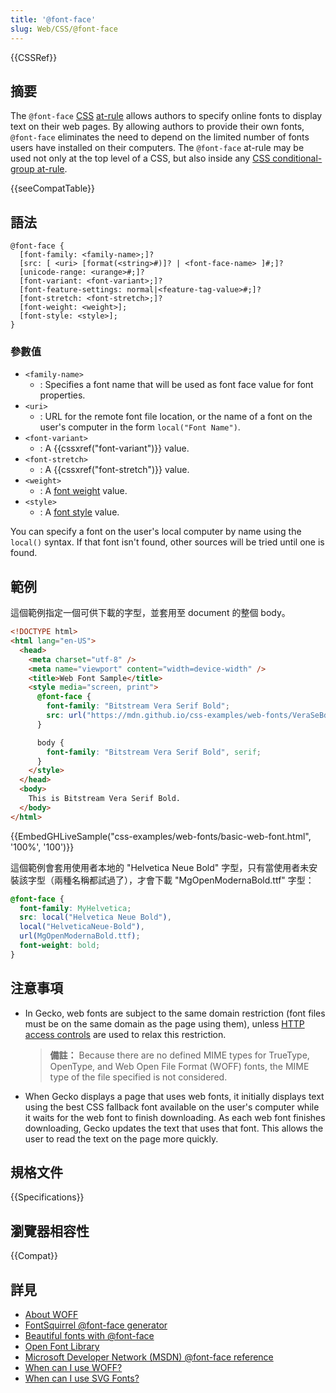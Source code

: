 ```yaml
---
title: '@font-face'
slug: Web/CSS/@font-face
---
```


{{CSSRef}}

## 摘要

The `@font-face` [CSS](/zh-TW/docs/CSS) [at-rule](/zh-TW/docs/CSS/At-rule) allows authors to specify online fonts to display text on their web pages. By allowing authors to provide their own fonts, `@font-face` eliminates the need to depend on the limited number of fonts users have installed on their computers. The `@font-face` at-rule may be used not only at the top level of a CSS, but also inside any [CSS conditional-group at-rule](/zh-TW/docs/CSS/At-rule#Conditional_Group_Rules).

{{seeCompatTable}}

## 語法

```plain
@font-face {
  [font-family: <family-name>;]?
  [src: [ <uri> [format(<string>#)]? | <font-face-name> ]#;]?
  [unicode-range: <urange>#;]?
  [font-variant: <font-variant>;]?
  [font-feature-settings: normal|<feature-tag-value>#;]?
  [font-stretch: <font-stretch>;]?
  [font-weight: <weight>];
  [font-style: <style>];
}
```

### 參數值

- `<family-name>`
  - : Specifies a font name that will be used as font face value for font properties.
- `<uri>`
  - : URL for the remote font file location, or the name of a font on the user's computer in the form `local("Font Name")`.
- `<font-variant>`
  - : A {{cssxref("font-variant")}} value.
- `<font-stretch>`
  - : A {{cssxref("font-stretch")}} value.
- `<weight>`
  - : A [font weight](/zh-TW/docs/CSS/font-weight) value.
- `<style>`
  - : A [font style](/zh-TW/docs/CSS/font-style) value.

You can specify a font on the user's local computer by name using the `local()` syntax. If that font isn't found, other sources will be tried until one is found.

## 範例

這個範例指定一個可供下載的字型，並套用至 document 的整個 body。

```html
<!DOCTYPE html>
<html lang="en-US">
  <head>
    <meta charset="utf-8" />
    <meta name="viewport" content="width=device-width" />
    <title>Web Font Sample</title>
    <style media="screen, print">
      @font-face {
        font-family: "Bitstream Vera Serif Bold";
        src: url("https://mdn.github.io/css-examples/web-fonts/VeraSeBd.ttf");
      }

      body {
        font-family: "Bitstream Vera Serif Bold", serif;
      }
    </style>
  </head>
  <body>
    This is Bitstream Vera Serif Bold.
  </body>
</html>
```

{{EmbedGHLiveSample("css-examples/web-fonts/basic-web-font.html", '100%', '100')}}

這個範例會套用使用者本地的 "Helvetica Neue Bold" 字型，只有當使用者未安裝該字型（兩種名稱都試過了），才會下載 "MgOpenModernaBold.ttf" 字型：

```css
@font-face {
  font-family: MyHelvetica;
  src: local("Helvetica Neue Bold"),
  local("HelveticaNeue-Bold"),
  url(MgOpenModernaBold.ttf);
  font-weight: bold;
}
```

## 注意事項

- In Gecko, web fonts are subject to the same domain restriction (font files must be on the same domain as the page using them), unless [HTTP access controls](/zh-TW/docs/HTTP_access_control) are used to relax this restriction.

  > **備註：** Because there are no defined MIME types for TrueType, OpenType, and Web Open File Format (WOFF) fonts, the MIME type of the file specified is not considered.

- When Gecko displays a page that uses web fonts, it initially displays text using the best CSS fallback font available on the user's computer while it waits for the web font to finish downloading. As each web font finishes downloading, Gecko updates the text that uses that font. This allows the user to read the text on the page more quickly.

## 規格文件

{{Specifications}}

## 瀏覽器相容性

{{Compat}}

## 詳見

- [About WOFF](/zh-TW/docs/WOFF)
- [FontSquirrel @font-face generator](http://www.fontsquirrel.com/fontface/generator)
- [Beautiful fonts with @font-face](http://hacks.mozilla.org/2009/06/beautiful-fonts-with-font-face/)
- [Open Font Library](http://openfontlibrary.org/)
- [Microsoft Developer Network (MSDN) @font-face reference](<http://msdn.microsoft.com/en-us/library/ms530757(VS.85).aspx>)
- [When can I use WOFF?](http://caniuse.com/woff)
- [When can I use SVG Fonts?](http://caniuse.com/svg-fonts)
